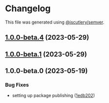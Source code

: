 # Changelog

This file was generated using [@jscutlery/semver](https://github.com/jscutlery/semver).

## [1.0.0-beta.4](https://github.com/rhinobase/raftyui/compare/list-1.0.0-beta.3...list-1.0.0-beta.4) (2023-05-29)

## [1.0.0-beta.1](https://github.com/rhinobase/raftyui/compare/list-1.0.0-beta.0...list-1.0.0-beta.1) (2023-05-29)

## 1.0.0-beta.0 (2023-05-19)

### Bug Fixes

- setting up package publishing ([1edb202](https://github.com/rhinobase/design-system/commit/1edb20248b82d035a7bd75008bb61cac89559fb5))
